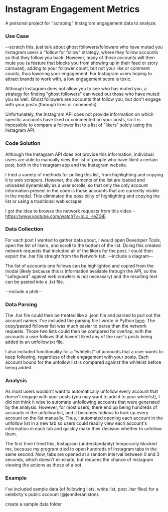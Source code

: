 # Instagram Engagement Metrics

A personal project for "scraping" Instagram engagement data to analyze.

### Use Case

--scratch this, just talk about ghost followers/followers who have muted you
Instagram users  a "follow for follow" strategy, where they follow accounts so that they follow you back. However, many of those accounts will then mute you (a feature that blocks you from showing up in their feed or story carousel), adding to your follower count, but not your like or comment counts, thus lowering your engagement. For Instagram users hoping to attract brands to work with, a low engagement score is toxic. 

Although Instagram does not allow you to see who has muted you, a strategy for finding "ghost followers" can weed out those who have muted you as well. Ghost followers are accounts that follow you, but don't engage with your posts (through likes or comments). 

Unfortunately, the Instagram API does not provide information on which specific accounts have liked or commented on your posts, so it is impossible to compare a follower list to a list of "likers" solely using the Instagram API. 

### Code Solution

Although the Instagram API does not provide this information, individual users are able to manually view the list of people who have liked a certain post, both in the Instagram app and the Instagram website. 

I tried a variety of methods for pulling this list, from highlighting and copying it to web scrapers. However, the elements of the list are loaded and unloaded dynamically as a user scrolls, so that only the only account information present in the code is those accounts that are currently visible in the modal. This eliminated the possibility of highlighting and copying the list or using a traditional web scraper. 

I got the idea to browse the network requests from this video - https://www.youtube.com/watch?v=oLc_-IeZGiE. 

### Data Collection

For each post I wanted to gather data about, I would open Developer Tools, open the list of likers, and scroll to the bottom of the list. Doing this created network requests that included all of the likers for the post. I could then export the .har file straight from the Network tab. 
--include a diagram--

The list of accounts one follows can be highlighted and copied from the modal (likely because this is information available through the API, so the "safeguard" against web crawlers is not necessary) and the resulting text can be pasted into a .txt file. 

--include a phiti--

### Data Parsing

The .har file could then be treated like a .json file and parsed to pull out the account names. I've included the parsing file I wrote in Python [here](https://github.com/anjulismith13/instagram-unfollow/blob/master/har-parser.py). 
The copy/pasted follower list was much easier to parse than the network requests. Those two lists could then be compared for overlap, with the accounts a user follows that haven't liked any of the user's posts being added to an unfollow.txt file.

I also included functionality for a "whitelist" of accounts that a user wants to keep following, regardless of their engagement with your posts. Each account bound for the unfollow list is compared against the whitelist before being added. 


### Analysis

As most users wouldn't want to automatically unfollow every account that doesn't engage with your posts (you may want to add it to your whitelist), I did not think it wise to automate unfollowing accounts that were generated by the analysis. However, for most users, there end up being hundreds of accounts in the unfollow list, and it becomes tedious to look up every account on the list manually. Thus, I automated opening each account in the unfollow list in a new tab so users could readily view each account's information in each tab and quickly make their decision whether to unfollow them. 

The first time I tried this, Instagram (understandably) temporarily blocked me, because my program tried to open hundreds of Instagram tabs in the same second. Now, tabs are opened at a random interval between 0 and 3 seconds, which doesn't eliminate, but reduces the chance of Instagram viewing the actions as those of a bot. 


### Example

I've included sample data (of following lists, white list, post .har files) for a celebrity's public account (@jenniferaniston).

create a sample data folder
